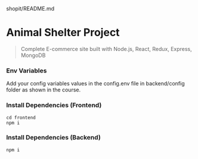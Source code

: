shopit/README.md
# Animal Shelter Project

> Complete E-commerce site built with Node.js, React, Redux, Express, MongoDB



### Env Variables

Add your config variables values in the config.env file in backend/config folder as shown in the course.

### Install Dependencies (Frontend)

```
cd frontend
npm i
```

### Install Dependencies (Backend)

```
npm i